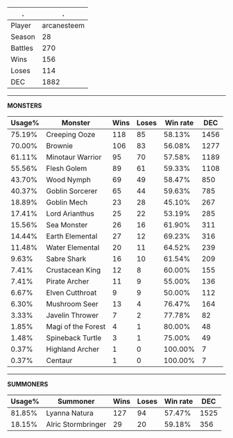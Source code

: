 .|.
|-|-
Player|arcanesteem
Season|28
Battles|270
Wins|156
Loses|114
DEC|1882

---
**MONSTERS**

Usage%|Monster|Wins|Loses|Win rate|DEC|
-|-|-|-|-|-|
75.19%|Creeping Ooze|118|85|58.13%|1456|
70.00%|Brownie|106|83|56.08%|1277|
61.11%|Minotaur Warrior|95|70|57.58%|1189|
55.56%|Flesh Golem|89|61|59.33%|1108|
43.70%|Wood Nymph|69|49|58.47%|850|
40.37%|Goblin Sorcerer|65|44|59.63%|785|
18.89%|Goblin Mech|23|28|45.10%|267|
17.41%|Lord Arianthus|25|22|53.19%|285|
15.56%|Sea Monster|26|16|61.90%|311|
14.44%|Earth Elemental|27|12|69.23%|316|
11.48%|Water Elemental|20|11|64.52%|239|
9.63%|Sabre Shark|16|10|61.54%|209|
7.41%|Crustacean King|12|8|60.00%|155|
7.41%|Pirate Archer|11|9|55.00%|136|
6.67%|Elven Cutthroat|9|9|50.00%|112|
6.30%|Mushroom Seer|13|4|76.47%|164|
3.33%|Javelin Thrower|7|2|77.78%|82|
1.85%|Magi of the Forest|4|1|80.00%|48|
1.48%|Spineback Turtle|3|1|75.00%|49|
0.37%|Highland Archer|1|0|100.00%|7|
0.37%|Centaur|1|0|100.00%|7|

---
**SUMMONERS**

Usage%|Summoner|Wins|Loses|Win rate|DEC|
-|-|-|-|-|-|
81.85%|Lyanna Natura|127|94|57.47%|1525|
18.15%|Alric Stormbringer|29|20|59.18%|356|
